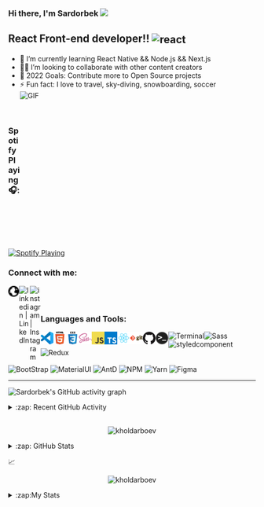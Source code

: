 ### Hi there, I'm Sardorbek <img src="https://media.giphy.com/media/hvRJCLFzcasrR4ia7z/giphy.gif" width="25px">

## React Front-end developer!! <img align="center" alt="react" width="85px" src="https://media.giphy.com/media/iFmw13LV1hHhViPPWz/giphy.gif"/>

- 🌱 I’m currently learning React Native && Node.js && Next.js
- 👨‍💻 I’m looking to collaborate with other content creators
- 🥅 2022 Goals: Contribute more to Open Source projects
- ⚡ Fun fact: I love to travel, sky-diving, snowboarding, soccer
  <img align="right" alt="GIF" src="https://github.com/abhisheknaiidu/abhisheknaiidu/blob/master/code.gif?raw=true" width="500" height="320" />

<br/>
<br/>

### Spotify Playing 🎧:

[<img src="https://www.southeastblack.com/x/cdn/?https://storage.googleapis.com/production-homestead-v1-0-0/750/376750/UB0wWwig/85bb7a9b2142425e868c707f14d4e0cb" alt="Spotify Playing" width="320" height='200' />](https://open.spotify.com/playlist/4QRUxt16srvkyh7W08g3Wk)

### Connect with me:

[<img align="left" alt="portfolio" width="22px" src="https://raw.githubusercontent.com/iconic/open-iconic/master/svg/globe.svg"/>][website]
[<img align="left" alt="linkedin | LinkedIn" width="22px" src="https://cdn.jsdelivr.net/npm/simple-icons@v3/icons/linkedin.svg" />][linkedin]
[<img align="left"  alt="instagram | Instagram" width="22px" src="https://cdn.jsdelivr.net/npm/simple-icons@v3/icons/instagram.svg"/>][instagram]

<br />
<br />

### Languages and Tools:

<img align="left" alt="Visual Studio Code" width="26px" src="https://raw.githubusercontent.com/github/explore/80688e429a7d4ef2fca1e82350fe8e3517d3494d/topics/visual-studio-code/visual-studio-code.png"/>
<img align="left" alt="HTML5" width="26px" src="https://raw.githubusercontent.com/github/explore/80688e429a7d4ef2fca1e82350fe8e3517d3494d/topics/html/html.png"/>
<img align="left" alt="CSS3" width="26px" src="https://raw.githubusercontent.com/github/explore/80688e429a7d4ef2fca1e82350fe8e3517d3494d/topics/css/css.png"/>
<img align="left" alt="Sass" width="26px" src="https://raw.githubusercontent.com/github/explore/80688e429a7d4ef2fca1e82350fe8e3517d3494d/topics/sass/sass.png"/>
<img align="left" alt="JavaScript" width="26px" src="https://raw.githubusercontent.com/github/explore/80688e429a7d4ef2fca1e82350fe8e3517d3494d/topics/javascript/javascript.png"/>
<img align="left" alt="HTML5" width="26px" src="https://raw.githubusercontent.com/github/explore/80688e429a7d4ef2fca1e82350fe8e3517d3494d/topics/typescript/typescript.png"/>
<img align="left" alt="React" width="26px" src="https://raw.githubusercontent.com/github/explore/80688e429a7d4ef2fca1e82350fe8e3517d3494d/topics/react/react.png"/>
<img align="left" alt="Git" width="26px" src="https://raw.githubusercontent.com/github/explore/80688e429a7d4ef2fca1e82350fe8e3517d3494d/topics/git/git.png" />
<img align="left" alt="GitHub" width="26px" src="https://raw.githubusercontent.com/github/explore/78df643247d429f6cc873026c0622819ad797942/topics/github/github.png"/>
<img align="left" alt="Terminal" width="26px" src="https://raw.githubusercontent.com/github/explore/80688e429a7d4ef2fca1e82350fe8e3517d3494d/topics/terminal/terminal.png"/>
<img align="left" alt="Terminal"  src="https://img.shields.io/badge/-React-45b8d8?style=flat-square&logo=react&logoColor=white"/>
<img align="left" alt="styledcomponent"  src="https://img.shields.io/badge/-Styled_Components-db7092?style=flat-square&logo=styled-components&logoColor=white"/>

![Sass](https://img.shields.io/badge/-Sass-CC6699?style=flat-square&logo=sass&logoColor=white)
![Redux](https://img.shields.io/badge/-Redux-764ABC?style=flat-square&logo=redux&logoColor=white)
<br />
<br />
![BootStrap](https://img.shields.io/badge/Bootstrap-563D7C?style=for-the-badge&logo=bootstrap&logoColor=white)
![MaterialUI](https://img.shields.io/badge/Material%20UI-007FFF?style=for-the-badge&logo=mui&logoColor=white)
![AntD](https://img.shields.io/badge/Ant%20Design-1890FF?style=for-the-badge&logo=antdesign&logoColor=white)
![NPM](https://img.shields.io/badge/npm-CB3837?style=for-the-badge&logo=npm&logoColor=white)
![Yarn](https://img.shields.io/badge/Yarn-2C8EBB?style=for-the-badge&logo=yarn&logoColor=white)
![Figma](https://img.shields.io/badge/Figma-F24E1E?style=for-the-badge&logo=figma&logoColor=white)
<br />

---

![Sardorbek's GitHub activity graph](https://activity-graph.herokuapp.com/graph?username=kholdarboev&theme=xcode)

 <details>
  💻<summary>:zap: Recent GitHub Activity</summary>

<!--START_SECTION:activity-->

<!--END_SECTION:activity-->

</details>

<br>
  <p align="center">
<img   src="https://github-readme-stats.vercel.app/api/top-langs?username=kholdarboev&show_icons=true&locale=en&layout=compact&theme=tokyonight" alt="kholdarboev" />
 </p>
<details>
  📟<summary>:zap: GitHub Stats</summary>
<p align="center">
 <img src="https://github-readme-stats-six-murex-58.vercel.app/api?username=kholdarboev&show_icons=true&hide_border=false&title_color=ff652f&icon_color=FFE400&bg_color=09131B&text_color=ffffff&border_color=0c1a25" alt="kholdarboev"/> 
 </p>
</details>

<!--    [![Sardorbek's GitHub activity graph](https://activity-graph.herokuapp.com/graph?username=kholdarboev&&theme=xcode)](https://github.com/kholdarboev) -->

📈<p align="center"><img  src="https://github-readme-streak-stats.herokuapp.com/?user=kholdarboev&&theme=tokyonight" alt="kholdarboev" /></p>

<details>
 📟<summary>:zap:My Stats</summary>
  <img align="left" color="black" alt="kholdarboev's GitHub Stats" src="https://media.giphy.com/media/iFmw13LV1hHhViPPWz/giphy.gif" />
  ⏱  <img align="right" src="https://media.giphy.com/media/LmNwrBhejkK9EFP504/giphy.gif"/>
  </details>

[website]: https://kholdarboev.netlify.app
[instagram]: https://www.instagram.com/andijan_07/
[linkedin]: https://linkedin.com/in/kholdarboev
